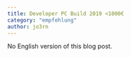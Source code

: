```yaml
---
title: Developer PC Build 2019 <1000€
category: "empfehlung"
author: jo3rn
---
```


No English version of this blog post.
